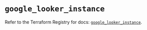 # `google_looker_instance`

Refer to the Terraform Registry for docs: [`google_looker_instance`](https://registry.terraform.io/providers/hashicorp/google-beta/5.43.0/docs/resources/google_looker_instance).
